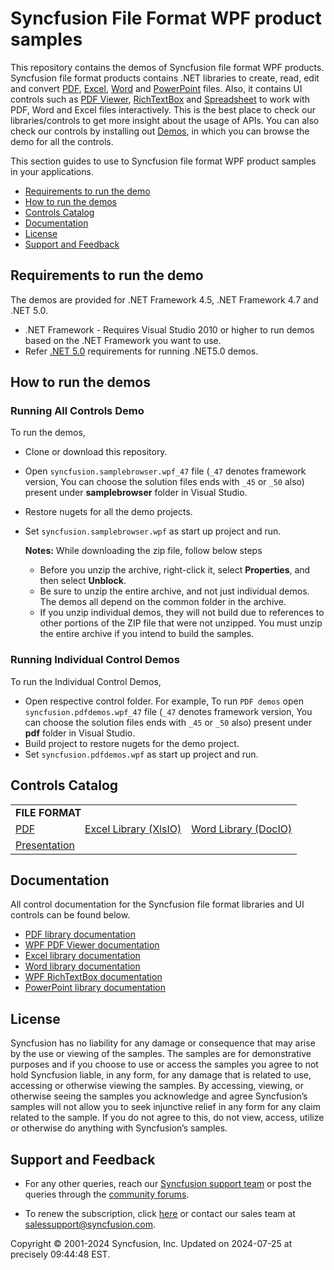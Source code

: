 ﻿ # Syncfusion File Format WPF product samples

This repository contains the demos of Syncfusion file format WPF products. Syncfusion file format products contains .NET libraries to create, read, edit and convert [PDF](https://www.syncfusion.com/pdf-framework/net?utm_source=github&utm_medium=listing), [Excel](https://www.syncfusion.com/excel-framework/net?utm_source=github&utm_medium=listing), [Word](https://www.syncfusion.com/word-framework/net?utm_source=github&utm_medium=listing) and [PowerPoint](https://www.syncfusion.com/powerpoint-framework/net?utm_source=github&utm_medium=listing) files. Also, it contains UI controls such as [PDF Viewer](https://www.syncfusion.com/wpf-ui-controls/pdf-viewer?utm_source=github&utm_medium=listing), [RichTextBox](https://www.syncfusion.com/wpf-ui-controls/richtextbox?utm_source=github&utm_medium=listing) and [Spreadsheet](https://www.syncfusion.com/wpf-ui-controls/spreadsheet?utm_source=github&utm_medium=listing) to work with PDF, Word and Excel files interactively. This is the best place to check our libraries/controls to get more insight about the usage of APIs. You can also check our controls by installing out [Demos](https://www.syncfusion.com/demos#desktop?utm_source=github&utm_medium=listing), in which you can browse the demo for all the controls.

This section guides to use to Syncfusion file format WPF product samples in your applications. 

* [Requirements to run the demo](#requirements-to-run-the-demo)
* [How to run the demos](#how-to-run-the-demos)
* [Controls Catalog](#controls-catalog)
* [Documentation](#documentation)
* [License](#license)
* [Support and Feedback](#support-and-feedback)

## <a name="requirements-to-run-the-demo"></a>Requirements to run the demo ##

The demos are provided for .NET Framework 4.5, .NET Framework 4.7 and .NET 5.0. 
* .NET Framework - Requires Visual Studio 2010 or higher to run demos based on the .NET Framework you want to use.
* Refer [.NET 5.0](https://dotnet.microsoft.com/download/dotnet/5.0) requirements for running .NET5.0 demos.

## <a name="how-to-run-the-demos"></a>How to run the demos ##

### Running All Controls Demo

To run the demos, 
 * Clone or download this repository.
 * Open `syncfusion.samplebrowser.wpf_47` file (`_47` denotes framework version, You can choose the solution files ends with `_45` or `_50` also) present under **samplebrowser** folder in Visual Studio.
 * Restore nugets for all the demo projects.
 * Set `syncfusion.samplebrowser.wpf` as start up project and run.

   **Notes:** While downloading the zip file, follow below steps
   * Before you unzip the archive, right-click it, select **Properties**, and then select **Unblock**.
   * Be sure to unzip the entire archive, and not just individual demos. The demos all depend on the common folder in the archive.
   * If you unzip individual demos, they will not build due to references to other portions of the ZIP file that were not unzipped. You must unzip the entire archive if you intend to build the samples.
   
### Running Individual Control Demos

To run the Individual Control Demos, 
 * Open respective control folder. For example, To run `PDF demos` open `syncfusion.pdfdemos.wpf_47` file (`_47` denotes framework version, You can choose the solution files ends with `_45` or `_50` also) present under **pdf** folder in Visual Studio.
 * Build project to restore nugets for the demo project.
 * Set `syncfusion.pdfdemos.wpf` as start up project and run.

## <a name="controls-catalog"></a>Controls Catalog

<table>
  <tr>
        <td colspan="3">
            <b>FILE FORMAT</b>
        </td>
    </tr>
    <tr>
        <td>
            <a href="pdf">PDF</a>
        </td>
        <td>
            <a href="xlsio">Excel Library (XlsIO)</a>
        </td>
        <td>
            <a href="docio">Word Library (DocIO)</a>
        </td>
    </tr>
     <tr>
        <td>
            <a href="presentation">Presentation</a>
        </td>
        <td></td>
        <td></td>
    </tr>
</table>

## <a name="documentation"></a>Documentation ##

All control documentation for the Syncfusion file format libraries and UI controls can be found below.
* [PDF library documentation](https://help.syncfusion.com/file-formats/pdf/overview?utm_source=github&utm_medium=listing)
* [WPF PDF Viewer documentation](https://help.syncfusion.com/wpf/pdfviewer/overview?utm_source=github&utm_medium=listing)
* [Excel library documentation](https://help.syncfusion.com/file-formats/xlsio/overview?utm_source=github&utm_medium=listing)
* [Word library documentation](https://help.syncfusion.com/file-formats/docio/overview?utm_source=github&utm_medium=listing)
* [WPF RichTextBox documentation](https://help.syncfusion.com/wpf/sfrichtextboxadv/overview?utm_source=github&utm_medium=listing)
* [PowerPoint library documentation](https://help.syncfusion.com/file-formats/presentation/overview?utm_source=github&utm_medium=listing)

## <a name="license"></a>License ##

Syncfusion has no liability for any damage or consequence that may arise by the use or viewing of the samples. The samples are for demonstrative purposes and if you choose to use or access the samples you agree to not hold Syncfusion liable, in any form, for any damage that is related to use, accessing or otherwise viewing the samples. By accessing, viewing, or otherwise seeing the samples you acknowledge and agree Syncfusion’s samples will not allow you to seek injunctive relief in any form for any claim related to the sample. If you do not agree to this, do not view, access, utilize or otherwise do anything with Syncfusion’s samples.


## <a name="support-and-feedback"></a>Support and Feedback ##

* For any other queries, reach our [Syncfusion support team](https://www.syncfusion.com/support/directtrac/incidents/newincident?utm_source=github&utm_medium=listing) or post the queries through the [community forums](https://www.syncfusion.com/forums?utm_source=github&utm_medium=listing).

* To renew the subscription, click [here](https://www.syncfusion.com/sales/products?utm_source=github&utm_medium=listing) or contact our sales team at <salessupport@syncfusion.com>.

<p>Copyright © 2001-2024 Syncfusion, Inc. Updated on 2024-07-25 at precisely 09:44:48 EST.</p>
